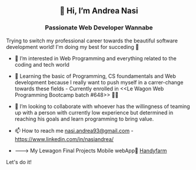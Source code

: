 ## <p align="center">👋 Hi, I’m Andrea Nasi</p>

### <p align="center">Passionate Web Developer Wannabe</p> 

Trying to switch my professional career towards the beautiful software development world! I'm doing my best for succeding 🚀

- 👀 I’m interested in Web Programming and everything related to the coding and tech world
- 🌱 Learning the basic of Programming, CS foundamentals and Web development because I really want to push myself in a carrer-change towards 
     these fields - Currently enrolled in <<Le Wagon Web Programming Bootcamp batch #648>> :weight_lifting_man:
- 💞️ I’m looking to collaborate with whoever has the willingness of teaming up with a person with currently low experience but determined in reaching his goals
     and learn programming to bring value.
- 📫 How to reach me nasi.andrea93@gmail.com - https://www.linkedin.com/in/nasiandrea/

- ---> My Lewagon Final Projects Mobile webApp📱 [Handyfarm](https://www.handyfarm.net)

Let's do it!

<!---
ANasian/ANasian is a ✨ special ✨ repository because its `README.md` (this file) appears on your GitHub profile.
You can click the Preview link to take a look at your changes.
--->
